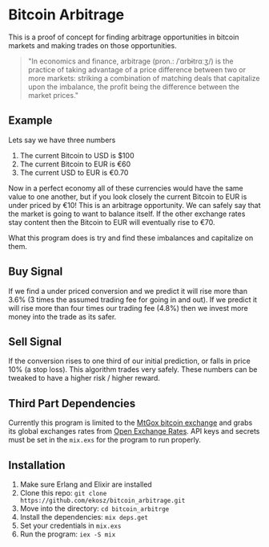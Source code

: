 # Bitcoin Arbitrage

This is a proof of concept for finding arbitrage opportunities in bitcoin
markets and making trades on those opportunities.

> "In economics and finance, arbitrage (pron.: /ˈɑrbɨtrɑːʒ/) is the practice of
> taking advantage of a price difference between two or more markets: striking
> a combination of matching deals that capitalize upon the imbalance, the
> profit being the difference between the market prices."

Example
------

Lets say we have three numbers

1. The current Bitcoin to USD is $100
2. The current Bitcoin to EUR is €60
3. The current USD to EUR is €0.70

Now in a perfect economy all of these currencies would have the same value to
one another, but if you look closely the current Bitcoin to EUR is under priced
by €10!  This is an arbitrage opportunity.  We can safely say that the market
is going to want to balance itself. If the other exchange rates stay content
then the Bitcoin to EUR will eventually rise to €70.

What this program does is try and find these imbalances and capitalize on them.

Buy Signal
---------

If we find a under priced conversion and we predict it will rise more than 3.6%
(3 times the assumed trading fee for going in and out).  If we predict it will
rise more than four times our trading fee (4.8%) then we invest more money into
the trade as its safer.

Sell Signal
-----------

If the conversion rises to one third of our initial prediction, or falls in
price 10% (a stop loss). This algorithm trades very safely.  These numbers can
be tweaked to have a higher risk / higher reward.

Third Part Dependencies
-----------------------

Currently this program is limited to the [MtGox bitcoin
exchange](https://mtgox.com/) and grabs its global exchanges rates from [Open
Exchange Rates](https://openexchangerates.org/). API keys and secrets must be
set in the `mix.exs` for the program to run properly.

Installation
-----------

1. Make sure Erlang and Elixir are installed
2. Clone this repo: `git clone https://github.com/ekosz/bitcoin_arbitrage.git`
3. Move into the directory: `cd bitcoin_arbitrge`
4. Install the dependencies: `mix deps.get`
5. Set your credentials in `mix.exs`
6. Run the program: `iex -S mix`
